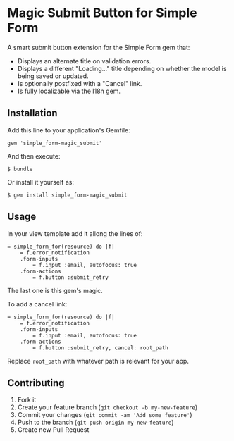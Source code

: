 # Magic Submit Button for Simple Form

A smart submit button extension for the Simple Form gem that:

- Displays an alternate title on validation errors.
- Displays a different "Loading..." title depending on whether the model is being saved or updated.
- Is optionally postfixed with a "Cancel" link.
- Is fully localizable via the I18n gem.

## Installation

Add this line to your application's Gemfile:

    gem 'simple_form-magic_submit'

And then execute:

    $ bundle

Or install it yourself as:

    $ gem install simple_form-magic_submit

## Usage

In your view template add it allong the lines of:

```haml
= simple_form_for(resource) do |f|
    = f.error_notification
    .form-inputs
        = f.input :email, autofocus: true
    .form-actions
        = f.button :submit_retry
```

The last one is this gem's magic.

To add a cancel link:

```haml
= simple_form_for(resource) do |f|
    = f.error_notification
    .form-inputs
        = f.input :email, autofocus: true
    .form-actions
        = f.button :submit_retry, cancel: root_path
```

Replace `root_path` with whatever path is relevant for your app.

## Contributing

1. Fork it
2. Create your feature branch (`git checkout -b my-new-feature`)
3. Commit your changes (`git commit -am 'Add some feature'`)
4. Push to the branch (`git push origin my-new-feature`)
5. Create new Pull Request
